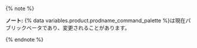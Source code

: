 {% note %}

**ノート:** {% data variables.product.prodname_command_palette %}は現在パブリックベータであり、変更されることがあります。

{% endnote %}
